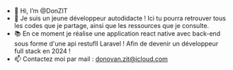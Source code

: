 - 👋 Hi, I’m @DonZIT
- 👀 Je suis un jeune développeur autodidacte ! Ici tu pourra retrouver tous les codes que je partage, ainsi que les ressources que je consulte.
- 📚 En ce moment je réalise une application react native avec back-end sous forme d'une api restufll Laravel ! Afin de devenir un développeur full stack en 2024 !
- 📫 Contactez moi par mail : donovan.zit@icloud.com

<!---
DonZIT/DonZIT is a ✨ special ✨ repository because its `README.md` (this file) appears on your GitHub profile.
You can click the Preview link to take a look at your changes.
--->
